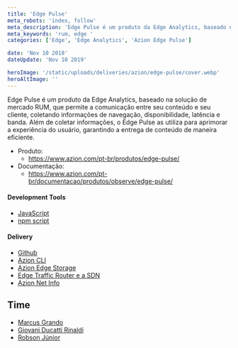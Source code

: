 ```yaml
---
title: 'Edge Pulse'
meta_robots: 'index, follow'
meta_description: 'Edge Pulse é um produto da Edge Analytics, baseado na solução de mercado RUM, que permite a comunicação entre seu conteúdo e seu cliente, coletando informações de navegação, disponibilidade, latência e banda.'
meta_keywords: 'rum, edge '
categories: ['Edge', 'Edge Analytics', 'Azion Edge Pulse']

date: 'Nov 10 2018'
dateUpdate: 'Nov 10 2019'

heroImage: '/static/uploads/deliveries/azion/edge-pulse/cover.webp'
heroAltImage: ''
---
```


Edge Pulse é um produto da Edge Analytics, baseado na solução de mercado RUM, que permite a comunicação entre seu conteúdo e seu cliente, coletando informações de navegação, disponibilidade, latência e banda. Além de coletar informações, o Edge Pulse as utiliza para aprimorar a experiência do usuário, garantindo a entrega de conteúdo de maneira eficiente.

- Produto:
    - https://www.azion.com/pt-br/produtos/edge-pulse/
- Documentação:
    - https://www.azion.com/pt-br/documentacao/produtos/observe/edge-pulse/

#### Development Tools

- [JavaScript](https://developer.mozilla.org/pt-BR/docs/Web/JavaScript)
- [npm script](https://docs.npmjs.com/cli/v10/using-npm/scripts)


#### Delivery

- [Github](https://github.com/)
- [Azion CLI](https://www.azion.com/pt-br/blog/azion-cli-implemente-jamstack-edge/)
- [Azion Edge Storage](https://www.azion.com/pt-br/documentacao/produtos/store/edge-storage/)
- [Edge Traffic Router e a SDN](https://www.azion.com/pt-br/blog/roteamento-de-trafego-no-edge-para-estender-SDN-a-internet-publica/)
- [Azion Net Info](https://netinfo.azion.com/)


## Time

- [Marcus Grando](https://www.linkedin.com/in/marcusgrando/)
- [Giovani Ducatti Rinaldi](https://www.linkedin.com/in/giovani-ducatti-rinaldi-312b0454/)
- [Robson Júnior](https://www.linkedin.com/in/robsongajunior/)
